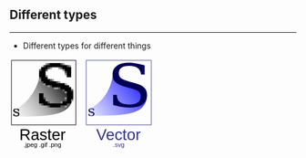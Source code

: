 ## Different types

----

  - Different types for different things

 
<svg xmlns="http://www.w3.org/2000/svg" width="50%" height="50%" viewBox="0 0 915 585" xmlns:xlink="http://www.w3.org/1999/xlink">
<defs>
<linearGradient id="b" y2="445" gradientUnits="userSpaceOnUse" y1="179" gradientTransform="translate(0 -2.06)" x2="-29.7" x1="322">
<stop stop-color="#333" offset="0"/>
<stop stop-color="#fff" stop-opacity="0" offset="1"/>
</linearGradient>
<linearGradient id="a" y2="414" gradientUnits="userSpaceOnUse" y1="159" x2="490" x1="815">
<stop stop-color="#33f" offset="0"/>
<stop stop-color="#3f3fff" stop-opacity="0" offset="1"/>
</linearGradient>
</defs>
<path fill="url(#b)" d="m403 247c-12 115-135 122-368 123-4.3-1.07-7.32-7.33-6-41 76-37 151-124 167-236 93 123 201 40.9 207 154z"/>
<g stroke-width="3.45" fill="none">
<path stroke="#000" d="m11.8 11.8h411v411l-411 0.01v-411z"/>
<path stroke="#448" d="m489 11.7h415v411h-415v-411z"/>
</g>
<path d="m876 244c-12 115-133 120-366 121-6-14-10-40-3-43 76-37.3 136-106 152-218 38 48 209 101 217 140z" fill="url(#a)"/>
<g id="RasterLarge" transform="matrix(1.36 0 0 1.28 -161 -636)">
<path fill="#999" d="m287 730h-30v-60h20v20h10v10h10v10h20v10h40v-10h20v-20h10v-20h-10v-10h-10v-10h-40v-10h-30v-10h-20v-10h-10v-10h-10v-60h10v-10h10v-10h10v-10h90v10h30v60h-20v-10h-10v-20h-10v-10h-20v-10h-30v10h-20v10h-10v20h10v20h30v10h30v10h30v10h10v10h10v10h10v60h-10v10h-10v10h-10v10h-100v-10z"/>
<path fill="#555" d="m297 730h-30v-10h-10v-50h20v20h10v20h10 10v10h60v-10h10v-10h10v-40h-20v-10h-20v-10h-40v-10h-20v-10h-20v-20h-10v-50h10v-10h10v-10h20v-10h70v10h30v10h10v50h-20v-20h-10v-20h-20v-10h-50v10h-10v10h-10v30h10v10h20v10h30v10h30v10h20v10h10v10h10v50h-10v20h-10v10h-20v10h-80z"/>
<path d="m307 730h-30v-10h-20v-50h20v30h10v10h10v10h70v-10h20v-50h-10v-10h-20v-10h-40v-10h-30v-10h-10v-10h-10v-20h-10v-30h10v-20h20v-10h20v-10h50v10h30v10h20v50h-20v-30h-10v-10h-10v-10h-70v10h-10v40h10v10h10v10h30v10h40v10h20v10h10v20h10v40h-10v20h-20v10h-30v10h-50v-10z"/>
</g>
<g font-size="40" font-family="sans-serif" text-anchor="middle">
<g font-size="100">
<text y="518" x="210">Raster</text>
<text y="518" x="695" fill="#338">Vector</text>
</g>
<text y="563" x="210">.jpeg  .gif  .png</text>
<text y="563" x="696" fill="#338">.svg</text>
</g>
<path id="VectorLarge" fill="#005" d="m661 294v-62.5l23.4 0.184c0.678 20.8 7.32 36.3 19.9 46.4 12.7 9.93 32.1 14.9 57.9 14.9 24.1 0 42.5-4.29 55.1-12.9 12.7-8.71 19.1-21.3 19.1-37.9 0-13.2-3.86-23.4-11.6-30.5-7.59-7.11-23.7-14-48.4-20.8l-40.1-10.9c-29-7.97-49.5-17.9-61.4-29.8-11.8-11.9-17.7-28.2-17.7-48.9 0-23.3 9.15-41.4 27.4-54.3 18.3-12.9 44-19.3 77.1-19.3 14.1 0 29.6 1.41 46.4 4.23 16.8 2.7 34.7 6.68 53.7 12v58.5h-23c-2.3-19.4-9.49-33.4-21.6-41.9-11.9-8.71-30.2-13.1-54.7-13.1-21.4 0-37.7 3.99-49 12-11.1 7.85-16.7 19.3-16.7 34.4 0 13.1 4.2 23.4 12.6 30.9 8.4 7.48 26.2 14.9 53.5 22.3l37.6 10.1c27.5 7.48 47.1 17 58.8 28.7 11.8 11.5 17.7 27 17.7 46.5 0 26.6-9.42 46.7-28.3 60.2s-46.9 20.2-84.2 20.2c-16.7 0-33.7-1.53-51-4.6-18-3-35-7-53-13z"/>
<use xlink:href="#VectorLarge" transform="matrix(.17 0 0 .17 392 313)"/>
<use xlink:href="#RasterLarge" transform="matrix(.173 0 0 .173 -8.25 314)" height="100%" width="100%" y="0" x="0"/>
</svg>
